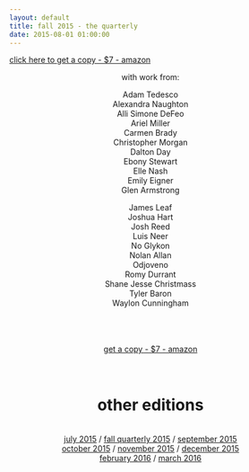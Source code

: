 ```yaml
---
layout: default
title: fall 2015 - the quarterly
date: 2015-08-01 01:00:00
---
```

<a href="http://amzn.com/1516945794">click here to get a copy - $7 - amazon</a>

<p align="center">with work from:</p>
<div align="center">
    <p>Adam Tedesco<br>
    Alexandra Naughton<br>
    Alli Simone DeFeo</br>
    Ariel Miller</br>
    Carmen Brady</br>
    Christopher Morgan</br>
    Dalton Day</br>
    Ebony Stewart</br>
    Elle Nash</br>
    Emily Eigner</br>
    Glen Armstrong</p>
    James Leaf</br>
    Joshua Hart</br>
    Josh Reed</br>
    Luis Neer</br>
    No Glykon</br>
    Nolan Allan</br>
    Odjoveno</br>
    Romy Durrant</br>
    Shane Jesse Christmass</br>
    Tyler Baron</br>
    Waylon Cunningham</p>
    </br></br></br>
    <a href="http://amzn.com/1516945794">get a copy - $7 - amazon</a>
    <br><br><br>
    <h1><a class = "ts">other editions</a></h1><br>
    <a href="../july2015/">july 2015</a> / <a href="../fall2015/">fall quarterly 2015</a> / <a href="../september2015/">september 2015</a> <br> <a href="../october2015/">october 2015</a> / <a href="../november2015/">november 2015</a> / <a href="../december2015/">december 2015</a> <br> <a href="../february2016/">february 2016</a> / <a href="../march2016">march 2016</a>
</div>